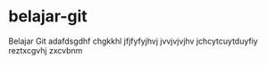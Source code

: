 # belajar-git
Belajar Git
adafdsgdhf
chgkkhl
jfjfyfyjhvj
jvvjvjvjhv
jchcytcuytduyfiy
reztxcgvhj
zxcvbnm
